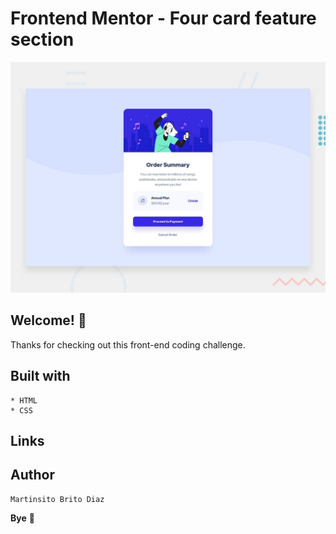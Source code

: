 # Frontend Mentor - Four card feature section

![Design preview for the Four card feature section coding challenge](./design/desktop-preview.jpg)

## Welcome! 👋

Thanks for checking out this front-end coding challenge.

## Built with
    * HTML
    * CSS

## Links



## Author

    Martinsito Brito Diaz

**Bye** 🚀

